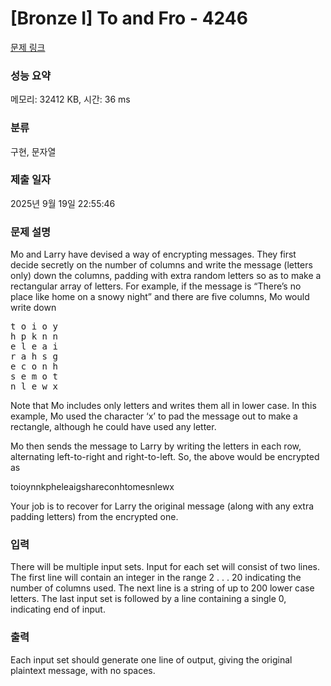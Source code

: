 # [Bronze I] To and Fro - 4246 

[문제 링크](https://www.acmicpc.net/problem/4246) 

### 성능 요약

메모리: 32412 KB, 시간: 36 ms

### 분류

구현, 문자열

### 제출 일자

2025년 9월 19일 22:55:46

### 문제 설명

<p>Mo and Larry have devised a way of encrypting messages. They first decide secretly on the number of columns and write the message (letters only) down the columns, padding with extra random letters so as to make a rectangular array of letters. For example, if the message is “There’s no place like home on a snowy night” and there are five columns, Mo would write down</p>

<pre>t o i o y
h p k n n
e l e a i
r a h s g
e c o n h
s e m o t
n l e w x
</pre>

<p>Note that Mo includes only letters and writes them all in lower case. In this example, Mo used the character ‘x’ to pad the message out to make a rectangle, although he could have used any letter.</p>

<p>Mo then sends the message to Larry by writing the letters in each row, alternating left-to-right and right-to-left. So, the above would be encrypted as</p>

<p>toioynnkpheleaigshareconhtomesnlewx</p>

<p>Your job is to recover for Larry the original message (along with any extra padding letters) from the encrypted one.</p>

### 입력 

 <p>There will be multiple input sets. Input for each set will consist of two lines. The first line will contain an integer in the range 2 . . . 20 indicating the number of columns used. The next line is a string of up to 200 lower case letters. The last input set is followed by a line containing a single 0, indicating end of input.</p>

### 출력 

 <p>Each input set should generate one line of output, giving the original plaintext message, with no spaces.</p>

